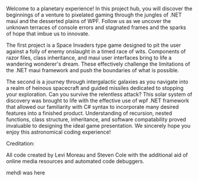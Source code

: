 Welcome to a planetary experience!
In this project hub, you will discover the beginnings of a venture to pixelated gaming through the jungles of .NET maui and the desserted plains of WPF. 
Follow us as we uncover the unknown terraces of console errors and stagnated frames and the sparks of hope that imbue us to innovate.

The first project is a Space Invaders type game designed to pit the user against a folly of enemy onslaught in a timed race of wits.
Components of razor files, class inheritance, and maui user interfaces bring to life a wandering wonderer's dream.
These effectively challenge the limitations of the .NET maui framework and push the boundaries of what is possible.

The second is a journey through intergalactic galaxies as you navigate into a realm of heinous spacecraft and guided missiles dedicated to stopping your exploration. 
Can you survive the relentless attack?
This solar system of discovery was brought to life with the effective use of wpf .NET framework that allowed our familiarity with C# syntax to incorporate many desired features into a finished product.
Understanding of recursion, nested functions, class structure, inheritance, and software compatability proved invaluable to designing the ideal game presentation.
We sincerely hope you enjoy this astronomical coding experience!


Creditation:



All code created by Levi Moreau and Steven Cole with the additional aid of online media resources and automated code debuggers.















mehdi was here

